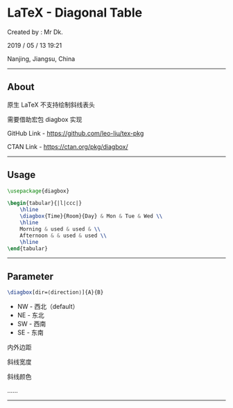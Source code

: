 # LaTeX - Diagonal Table

Created by : Mr Dk.

2019 / 05 / 13 19:21

Nanjing, Jiangsu, China

---

## About

原生 LaTeX 不支持绘制斜线表头

需要借助宏包 diagbox 实现

GitHub Link - <https://github.com/leo-liu/tex-pkg>

CTAN Link - <https://ctan.org/pkg/diagbox/>

---

## Usage

```latex
\usepackage{diagbox}
```

```latex
\begin{tabular}{|l|ccc|}
    \hline
    \diagbox{Time}{Room}{Day} & Mon & Tue & Wed \\
    \hline
    Morning & used & used & \\
    Afternoon & & used & used \\
    \hline
\end{tabular}
```

---

## Parameter

```latex
\diagbox[dir=⟨direction⟩]{A}{B}
```

* NW - 西北（default）
* NE - 东北
* SW - 西南
* SE - 东南

内外边距

斜线宽度

斜线颜色

......

---

